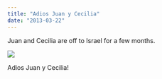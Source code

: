 ```yaml
---
title: "Adios Juan y Cecilia"
date: "2013-03-22"
---
```


Juan and Cecilia are off to Israel for a few months.

![](images/tumblr_inline_mjzbod0U4x1qz4rgp.jpg)

Adios Juan y Cecilia!
